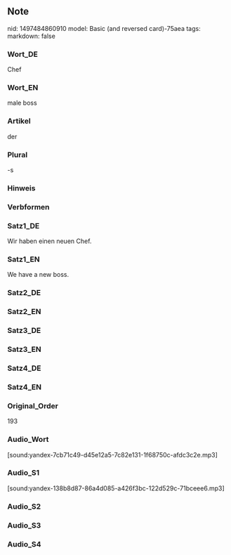 ## Note
nid: 1497484860910
model: Basic (and reversed card)-75aea
tags: 
markdown: false

### Wort_DE
Chef

### Wort_EN
male boss

### Artikel
der

### Plural
-s

### Hinweis


### Verbformen


### Satz1_DE
Wir haben einen neuen Chef.

### Satz1_EN
We have a new boss.

### Satz2_DE


### Satz2_EN


### Satz3_DE


### Satz3_EN


### Satz4_DE


### Satz4_EN


### Original_Order
193

### Audio_Wort
[sound:yandex-7cb71c49-d45e12a5-7c82e131-1f68750c-afdc3c2e.mp3]

### Audio_S1
[sound:yandex-138b8d87-86a4d085-a426f3bc-122d529c-71bceee6.mp3]

### Audio_S2


### Audio_S3


### Audio_S4

